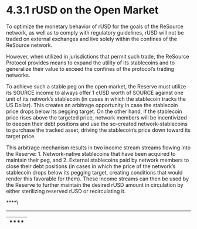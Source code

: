 # 4.3.1 rUSD on the Open Market

To optimize the monetary behavior of rUSD for the goals of the ReSource network, as well as to comply with regulatory guidelines, rUSD will not be traded on external exchanges and live solely within the confines of the ReSource network.

However, when utilized in jurisdictions that permit such trade, the ReSource Protocol provides means to expand the utility of its stablecoins and to generalize their value to exceed the confines of the protocol’s trading networks.

To achieve such a stable peg on the open market, the Reserve must utilize its SOURCE income to always offer 1 cUSD worth of SOURCE against one unit of its network’s stablecoin (in cases in which the stablecoin tracks the US Dollar). This creates an arbitrage opportunity in case the stablecoin price drops below its pegging target. On the other hand, if the stablecoin price rises above the targeted price, network members will be incentivized to deepen their debt positions and use the so-created network-stablecoins to purchase the tracked asset, driving the stablecoin’s price down toward its target price.

This arbitrage mechanism results in two income stream streams flowing into the Reserve: 1. Network-native stablecoins that have been acquired to maintain their peg, and 2. External stablecoins paid by network members to close their debt positions (in cases in which the price of the network’s stablecoin drops below its pegging target, creating conditions that would render this favorable for them). These income streams can then be used by the Reserve to further maintain the desired rUSD amount in circulation by either sterilizing reserved rUSD or recirculating it.

****\
****

| **** |
| ---- |
